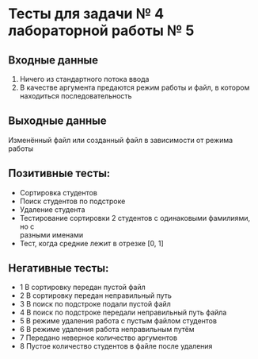 # Тесты для задачи № 4 лабораторной работы № 5

## Входные данные
1. Ничего из стандартного потока ввода
2. В качестве аргумента предаются режим работы и файл, в котором находиться последовательность

## Выходные данные
Изменённый файл или созданный файл в зависимости от режима работы

## Позитивные тесты:
- Сортировка студентов
- Поиск студентов по подстроке
- Удаление студента
- Тестирование сортировки 2 студентов с одинаковыми фамилиями, но с \
разными именами
- Тест, когда средние лежит в отрезке [0, 1]

## Негативные тесты:
- 1 В сортировку передан пустой файл
- 2 В сортировку передан неправильный путь
- 3 В поиск по подстроке подали пустой файл
- 4 В поиск по подстроке передали неправильный путь файла
- 5 В режиме удаления работа с пустым файлом студентов
- 6 В режиме удаления работа неправильным путём
- 7 Передано неверное количество аргументов
- 8 Пустое количество студентов в файле после удаления